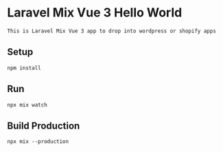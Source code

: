 # Laravel Mix Vue 3 Hello World
`This is Laravel Mix Vue 3 app to drop into wordpress or shopify apps`
## Setup
`npm install`

## Run
`npx mix watch`

## Build Production
`npx mix --production`
